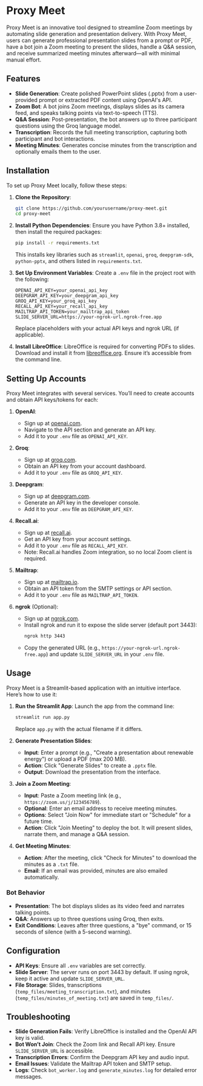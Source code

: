 # Proxy Meet

Proxy Meet is an innovative tool designed to streamline Zoom meetings by automating slide generation and presentation delivery. With Proxy Meet, users can generate professional presentation slides from a prompt or PDF, have a bot join a Zoom meeting to present the slides, handle a Q&A session, and receive summarized meeting minutes afterward—all with minimal manual effort.

## Features

- **Slide Generation**: Create polished PowerPoint slides (.pptx) from a user-provided prompt or extracted PDF content using OpenAI's API.
- **Zoom Bot**: A bot joins Zoom meetings, displays slides as its camera feed, and speaks talking points via text-to-speech (TTS).
- **Q&A Session**: Post-presentation, the bot answers up to three participant questions using the Groq language model.
- **Transcription**: Records the full meeting transcription, capturing both participant and bot interactions.
- **Meeting Minutes**: Generates concise minutes from the transcription and optionally emails them to the user.

## Installation

To set up Proxy Meet locally, follow these steps:

1. **Clone the Repository**:
   ```bash
   git clone https://github.com/yourusername/proxy-meet.git
   cd proxy-meet
   ```

2. **Install Python Dependencies**:
   Ensure you have Python 3.8+ installed, then install the required packages:
   ```bash
   pip install -r requirements.txt
   ```
   This installs key libraries such as `streamlit`, `openai`, `groq`, `deepgram-sdk`, `python-pptx`, and others listed in `requirements.txt`.

3. **Set Up Environment Variables**:
   Create a `.env` file in the project root with the following:
   ```plaintext
   OPENAI_API_KEY=your_openai_api_key
   DEEPGRAM_API_KEY=your_deepgram_api_key
   GROQ_API_KEY=your_groq_api_key
   RECALL_API_KEY=your_recall_api_key
   MAILTRAP_API_TOKEN=your_mailtrap_api_token
   SLIDE_SERVER_URL=https://your-ngrok-url.ngrok-free.app
   ```
   Replace placeholders with your actual API keys and ngrok URL (if applicable).

4. **Install LibreOffice**:
   LibreOffice is required for converting PDFs to slides. Download and install it from [libreoffice.org](https://www.libreoffice.org/). Ensure it’s accessible from the command line.

## Setting Up Accounts

Proxy Meet integrates with several services. You’ll need to create accounts and obtain API keys/tokens for each:

1. **OpenAI**:
   - Sign up at [openai.com](https://openai.com).
   - Navigate to the API section and generate an API key.
   - Add it to your `.env` file as `OPENAI_API_KEY`.

2. **Groq**:
   - Sign up at [groq.com](https://groq.com).
   - Obtain an API key from your account dashboard.
   - Add it to your `.env` file as `GROQ_API_KEY`.

3. **Deepgram**:
   - Sign up at [deepgram.com](https://deepgram.com).
   - Generate an API key in the developer console.
   - Add it to your `.env` file as `DEEPGRAM_API_KEY`.

4. **Recall.ai**:
   - Sign up at [recall.ai](https://recall.ai).
   - Get an API key from your account settings.
   - Add it to your `.env` file as `RECALL_API_KEY`.
   - Note: Recall.ai handles Zoom integration, so no local Zoom client is required.

5. **Mailtrap**:
   - Sign up at [mailtrap.io](https://mailtrap.io).
   - Obtain an API token from the SMTP settings or API section.
   - Add it to your `.env` file as `MAILTRAP_API_TOKEN`.

6. **ngrok** (Optional):
   - Sign up at [ngrok.com](https://ngrok.com).
   - Install ngrok and run it to expose the slide server (default port 3443):
     ```bash
     ngrok http 3443
     ```
   - Copy the generated URL (e.g., `https://your-ngrok-url.ngrok-free.app`) and update `SLIDE_SERVER_URL` in your `.env` file.

## Usage

Proxy Meet is a Streamlit-based application with an intuitive interface. Here’s how to use it:

1. **Run the Streamlit App**:
   Launch the app from the command line:
   ```bash
   streamlit run app.py
   ```
   Replace `app.py` with the actual filename if it differs.

2. **Generate Presentation Slides**:
   - **Input**: Enter a prompt (e.g., "Create a presentation about renewable energy") or upload a PDF (max 200 MB).
   - **Action**: Click "Generate Slides" to create a `.pptx` file.
   - **Output**: Download the presentation from the interface.

3. **Join a Zoom Meeting**:
   - **Input**: Paste a Zoom meeting link (e.g., `https://zoom.us/j/123456789`).
   - **Optional**: Enter an email address to receive meeting minutes.
   - **Options**: Select "Join Now" for immediate start or "Schedule" for a future time.
   - **Action**: Click "Join Meeting" to deploy the bot. It will present slides, narrate them, and manage a Q&A session.

4. **Get Meeting Minutes**:
   - **Action**: After the meeting, click "Check for Minutes" to download the minutes as a `.txt` file.
   - **Email**: If an email was provided, minutes are also emailed automatically.

### Bot Behavior
- **Presentation**: The bot displays slides as its video feed and narrates talking points.
- **Q&A**: Answers up to three questions using Groq, then exits.
- **Exit Conditions**: Leaves after three questions, a "bye" command, or 15 seconds of silence (with a 5-second warning).

## Configuration

- **API Keys**: Ensure all `.env` variables are set correctly.
- **Slide Server**: The server runs on port 3443 by default. If using ngrok, keep it active and update `SLIDE_SERVER_URL`.
- **File Storage**: Slides, transcriptions (`temp_files/meeting_transcription.txt`), and minutes (`temp_files/minutes_of_meeting.txt`) are saved in `temp_files/`.

## Troubleshooting

- **Slide Generation Fails**: Verify LibreOffice is installed and the OpenAI API key is valid.
- **Bot Won’t Join**: Check the Zoom link and Recall API key. Ensure `SLIDE_SERVER_URL` is accessible.
- **Transcription Errors**: Confirm the Deepgram API key and audio input.
- **Email Issues**: Validate the Mailtrap API token and SMTP setup.
- **Logs**: Check `bot_worker.log` and `generate_minutes.log` for detailed error messages.